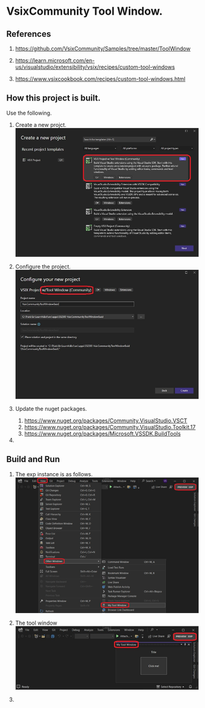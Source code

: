 
# VsixCommunity Tool Window.

## References
 
1. https://github.com/VsixCommunity/Samples/tree/master/ToolWindow

2. https://learn.microsoft.com/en-us/visualstudio/extensibility/vsix/recipes/custom-tool-windows

3. https://www.vsixcookbook.com/recipes/custom-tool-windows.html

## How this project is built.

Use the following.

1. Create a new projct.
   ![Visual Studio Tool Window Community Project](./images/50_50CreateProject.jpg)

2. Configure the project.
   ![Configure the project](./images/60_50ConfigureNewProject.jpg)

3. Update the nuget packages.
   1. https://www.nuget.org/packages/Community.VisualStudio.VSCT
   2. https://www.nuget.org/packages/Community.VisualStudio.Toolkit.17
   3. https://www.nuget.org/packages/Microsoft.VSSDK.BuildTools

4. 

## Build and Run

1. The exp instance is as follows.
   ![The exp instance](images/70_50BuildAndRunExpInstance.jpg)

2. The tool window
   ![The tool windows](images/80_50ToolWindow.jpg)

3. 


